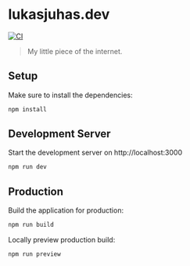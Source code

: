 # lukasjuhas.dev

[![CI](https://github.com/lukasjuhas/lukasjuhas.dev/actions/workflows/main.yml/badge.svg)](https://github.com/lukasjuhas/lukasjuhas.dev/actions/workflows/main.yml)

> My little piece of the internet.

## Setup

Make sure to install the dependencies:

```bash
npm install
```

## Development Server

Start the development server on http://localhost:3000

```bash
npm run dev
```

## Production

Build the application for production:

```bash
npm run build
```

Locally preview production build:

```bash
npm run preview
```
